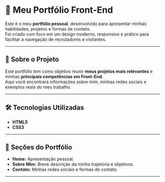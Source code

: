 # 🚀 Meu Portfólio Front-End  

Este é o meu **portfólio pessoal**, desenvolvido para apresentar minhas habilidades, projetos e formas de contato.  
Foi criado com foco em um design moderno, responsivo e prático para facilitar a navegação de recrutadores e visitantes.  


---

## 📝 Sobre o Projeto  

Este portfólio tem como objetivo reunir **meus projetos mais relevantes** e minhas **principais competências em Front-End**.  
Aqui você encontrará informações sobre mim, minhas redes sociais e exemplos reais do meu trabalho.  

---

## 🛠️ Tecnologias Utilizadas  

- **HTML5**  
- **CSS3**  
---

## 📂 Seções do Portfólio  

- **Home:** Apresentação pessoal.  
- **Sobre Mim:** Breve descrição da minha trajetória e objetivos.    
- **Contato:** Minhas redes sociais e formas de contato.  

---
